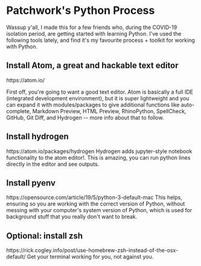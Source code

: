 <h1>Patchwork's Python Process</h1>

Wassup y'all, I made this for a few friends who, during the COVID-19 isolation period, are getting started with learning Python. I've used the following tools lately, and find it's my favourite process + toolkit for working with Python.

<h2>Install Atom, a great and hackable text editor</h2>
https://atom.io/
<p>First off, you're going to want a good text editor. Atom is basically a full IDE (integrated development environment), but it is super lightweight and you can expand it with modules/packages to give additional functions like auto-complete, Markdown Preview, HTML Preview, RhinoPython, SpellCheck, GitHub, Git Diff, and Hydrogen -- more info about that to follow. </p>

<h2>Install hydrogen</h2>
https://atom.io/packages/hydrogen
Hydrogen adds jupyter-style notebook functionality to the atom editor!. This is amazing, you can run python lines directly in the editor and see outputs.

<h2>Install pyenv</h2>
https://opensource.com/article/19/5/python-3-default-mac
This helps, ensuring so you are working with the correct version of Python, without messing with your computer's system version of Python, which is used for background stuff that you really don't want to break.


<h2>Optional: install zsh</h2>
https://rick.cogley.info/post/use-homebrew-zsh-instead-of-the-osx-default/
Get your terminal working for you, not against you.
